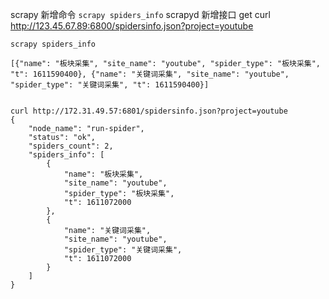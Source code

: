 scrapy 新增命令 `scrapy spiders_info`
scrapyd 新增接口 get 
curl http://123.45.67.89:6800/spidersinfo.json?project=youtube
```
scrapy spiders_info 

[{"name": "板块采集", "site_name": "youtube", "spider_type": "板块采集", "t": 1611590400}, {"name": "关键词采集", "site_name": "youtube", "spider_type": "关键词采集", "t": 1611590400}]


```

```
curl http://172.31.49.57:6801/spidersinfo.json?project=youtube
{
    "node_name": "run-spider",
    "status": "ok",
    "spiders_count": 2,
    "spiders_info": [
        {
            "name": "板块采集",
            "site_name": "youtube",
            "spider_type": "板块采集",
            "t": 1611072000
        },
        {
            "name": "关键词采集",
            "site_name": "youtube",
            "spider_type": "关键词采集",
            "t": 1611072000
        }
    ]
}
```